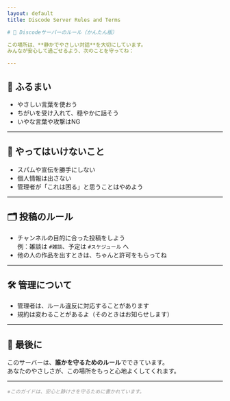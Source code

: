 ```yaml
---
layout: default
title: Discode Server Rules and Terms

# 🧸 Discodeサーバーのルール（かんたん版）

この場所は、**静かでやさしい対話**を大切にしています。  
みんなが安心して過ごせるよう、次のことを守ってね：

---
```


## 🌿 ふるまい

- やさしい言葉を使おう  
- ちがいを受け入れて、穏やかに話そう  
- いやな言葉や攻撃はNG

---

## 🚫 やってはいけないこと

- スパムや宣伝を勝手にしない  
- 個人情報は出さない  
- 管理者が「これは困る」と思うことはやめよう

---

## 🗂 投稿のルール

- チャンネルの目的に合った投稿をしよう  
  例：雑談は `#雑談`、予定は `#スケジュール` へ  
- 他の人の作品を出すときは、ちゃんと許可をもらってね

---

## 🛠 管理について

- 管理者は、ルール違反に対応することがあります  
- 規約は変わることがあるよ（そのときはお知らせします）

---

## 🍃 最後に

このサーバーは、**誰かを守るためのルール**でできています。  
あなたのやさしさが、この場所をもっと心地よくしてくれます。

---

<small><span style="color: #999999;"><em>※このガイドは、安心と静けさを守るために書かれています。</em></span></small>